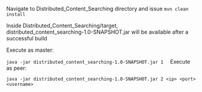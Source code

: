 Navigate to Distributed_Content_Searching directory and issue
`mvn clean install`

Inside Distributed_Content_Searching/target,
distributed_content_searching-1.0-SNAPSHOT.jar will be available after a successful build

Execute as master:

`java -jar distributed_content_searching-1.0-SNAPSHOT.jar 1 
`
Execute as peer:

`java -jar distributed_content_searching-1.0-SNAPSHOT.jar 2 <ip> <port> <username>`